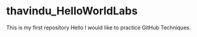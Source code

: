 # thavindu_HelloWorldLabs
This is my first repository
Hello I would like to practice GitHub Techniques.
